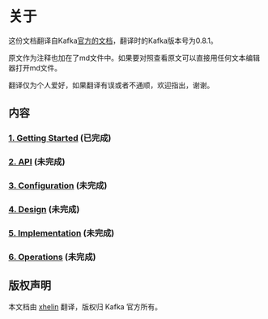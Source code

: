 # 关于
这份文档翻译自Kafka[官方的文档](http://kafka.apache.org/documentation.html)，翻译时的Kafka版本号为0.8.1。

原文作为注释也加在了md文件中。如果要对照查看原文可以直接用任何文本编辑器打开md文件。

翻译仅为个人爱好，如果翻译有误或者不通顺，欢迎指出，谢谢。

## 内容
### [1. Getting Started](Kafka-0.8.1-Documentation-Section-Getting-Started.md)  (已完成)

### [2. API](Kafka-0.8.1-Documentation-Section-API.md)  (未完成)

### [3. Configuration](Kafka-0.8.1-Documentation-Section-Configuration.md)  (未完成)

### [4. Design](Kafka-0.8.1-Documentation-Section-Design.md)  (未完成)

### [5. Implementation](Kafka-0.8.1-Documentation-Section-Implementation.md)  (未完成)

### [6. Operations](Kafka-0.8.1-Documentation-Section-Operations.md)  (未完成)

## 版权声明
本文档由 [xhelin](https://twitter.com/xhelin) 翻译，版权归 Kafka 官方所有。